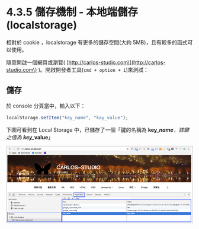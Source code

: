 # 4.3.5 儲存機制 - 本地端儲存\(localstorage\)

相對於 cookie ，localstorage 有更多的儲存空間\(大約 5MB\)，且有較多的函式可以使用。

隨意開啟一個網頁或瀏覽\( [http://carlos-studio.com\](http://carlos-studio.com\) \)。開啟開發者工具\(`cmd + option + i`\)來測試：

## 儲存

於 console 分頁當中，輸入以下：

```js
localStorage.setItem("key_name", "kay_value");
```

下圖可看到在 Local Storage 中，已儲存了一個「鍵的名稱為 **key\_**_**name**，該鍵之值為 **key\_**_**value**」

![](/assets/localstorage_1.png)

